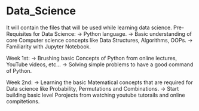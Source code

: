 # Data_Science
It will contain the files that will be used while learning data science.
Pre-Requisites for Data Science:
    -> Python language.
    -> Basic understanding of core Computer science concepts
        like Data Structures, Algorithms, OOPs.
    -> Familiarity with Jupyter Notebook.



Week 1st: 
-> Brushing basic Concepts of Python from online lectures, YouTube videos, etc...
-> Solving simple problems to have a good command of Python.

Week 2nd:
-> Learning the basic Matematical concepts that are required for Data science 
    like Probability, Permutations and Combinations. 
-> Start building basic level Porojects from watching youtube tutorails and online compitetions. 
